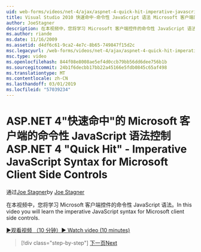 ```yaml
---
uid: web-forms/videos/net-4/ajax/aspnet-4-quick-hit-imperative-javascript-syntax-for-microsoft-client-side-controls
title: Visual Studio 2010 快速命中-命令性 JavaScript 语法 Microsoft 客户端的控制 |Microsoft Docs
author: JoeStagner
description: 在本视频中，您将学习 Microsoft 客户端控件的命令性 JavaScript 语法。
ms.author: riande
ms.date: 11/16/2009
ms.assetid: d4df6c61-9ca2-4e7c-8b65-749847f15d2c
msc.legacyurl: /web-forms/videos/net-4/ajax/aspnet-4-quick-hit-imperative-javascript-syntax-for-microsoft-client-side-controls
msc.type: video
ms.openlocfilehash: 844f08e8008ae5ef4d0ccb79bb56dd6dee756b1b
ms.sourcegitcommit: 24b1f6decbb17bb22a45166e5fdb0845c65af498
ms.translationtype: MT
ms.contentlocale: zh-CN
ms.lasthandoff: 03/01/2019
ms.locfileid: "57039234"
---
```

<a name="aspnet-4-quick-hit---imperative-javascript-syntax-for-microsoft-client-side-controls"></a><span data-ttu-id="eb078-103">ASP.NET 4"快速命中"的 Microsoft 客户端的命令性 JavaScript 语法控制</span><span class="sxs-lookup"><span data-stu-id="eb078-103">ASP.NET 4 "Quick Hit" - Imperative JavaScript Syntax for Microsoft Client Side Controls</span></span>
====================
<span data-ttu-id="eb078-104">通过[Joe Stagner](https://github.com/JoeStagner)</span><span class="sxs-lookup"><span data-stu-id="eb078-104">by [Joe Stagner](https://github.com/JoeStagner)</span></span>

<span data-ttu-id="eb078-105">在本视频中，您将学习 Microsoft 客户端控件的命令性 JavaScript 语法。</span><span class="sxs-lookup"><span data-stu-id="eb078-105">In this video you will learn the imperative JavaScript syntax for Microsoft client side controls.</span></span> 

[<span data-ttu-id="eb078-106">&#9654;观看视频 （10 分钟）</span><span class="sxs-lookup"><span data-stu-id="eb078-106">&#9654; Watch video (10 minutes)</span></span>](https://channel9.msdn.com/Blogs/ASP-NET-Site-Videos/aspnet-4-quick-hit-imperative-javascript-syntax-for-microsoft-client-side-controls)

> [!div class="step-by-step"]
> [<span data-ttu-id="eb078-107">下一页</span><span class="sxs-lookup"><span data-stu-id="eb078-107">Next</span></span>](aspnet-4-quick-hit-the-scriptloader.md)
